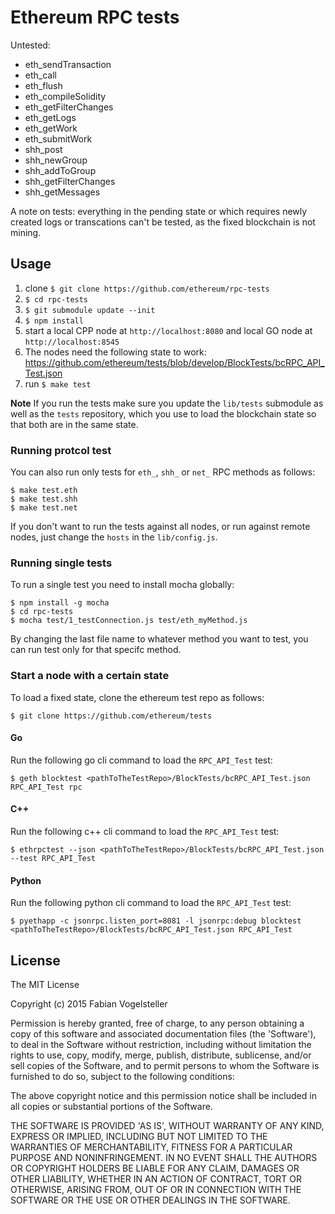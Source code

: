 # Ethereum RPC tests


Untested:

- eth_sendTransaction
- eth_call
- eth_flush
- eth_compileSolidity
- eth_getFilterChanges
- eth_getLogs
- eth_getWork
- eth_submitWork
- shh_post
- shh_newGroup
- shh_addToGroup
- shh_getFilterChanges
- shh_getMessages

A note on tests: everything in the pending state or which requires newly created logs or transcations can't be tested, as the fixed blockchain is not mining.


## Usage

1. clone `$ git clone https://github.com/ethereum/rpc-tests`
2. `$ cd rpc-tests`
3. `$ git submodule update --init`
4. `$ npm install`
5. start a local CPP node at `http://localhost:8080` and local GO node at `http://localhost:8545`
6. The nodes need the following state to work: https://github.com/ethereum/tests/blob/develop/BlockTests/bcRPC_API_Test.json
7. run `$ make test`

**Note** If you run the tests make sure you update the `lib/tests` submodule as well as the `tests` repository, which you use to load the blockchain state so that both are in the same state.

### Running protcol test

You can also run only tests for `eth_`, `shh_` or `net_` RPC methods as follows:

    $ make test.eth
    $ make test.shh
    $ make test.net

If you don't want to run the tests against all nodes, or run against remote nodes, just change the `hosts` in the `lib/config.js`.

### Running single tests

To run a single test you need to install mocha globally:

    $ npm install -g mocha
    $ cd rpc-tests
    $ mocha test/1_testConnection.js test/eth_myMethod.js

By changing the last file name to whatever method you want to test, you can run test only for that specifc method.

### Start a node with a certain state

To load a fixed state, clone the ethereum test repo as follows:

    $ git clone https://github.com/ethereum/tests

#### Go

Run the following go cli command to load the `RPC_API_Test` test:

    $ geth blocktest <pathToTheTestRepo>/BlockTests/bcRPC_API_Test.json RPC_API_Test rpc

#### C++


Run the following c++ cli command to load the `RPC_API_Test` test:

    $ ethrpctest --json <pathToTheTestRepo>/BlockTests/bcRPC_API_Test.json --test RPC_API_Test

#### Python

Run the following python cli command to load the `RPC_API_Test` test:

    $ pyethapp -c jsonrpc.listen_port=8081 -l jsonrpc:debug blocktest <pathToTheTestRepo>/BlockTests/bcRPC_API_Test.json RPC_API_Test

## License

The MIT License

Copyright (c) 2015 Fabian Vogelsteller

Permission is hereby granted, free of charge, to any person obtaining
a copy of this software and associated documentation files (the
'Software'), to deal in the Software without restriction, including
without limitation the rights to use, copy, modify, merge, publish,
distribute, sublicense, and/or sell copies of the Software, and to
permit persons to whom the Software is furnished to do so, subject to
the following conditions:

The above copyright notice and this permission notice shall be
included in all copies or substantial portions of the Software.

THE SOFTWARE IS PROVIDED 'AS IS', WITHOUT WARRANTY OF ANY KIND,
EXPRESS OR IMPLIED, INCLUDING BUT NOT LIMITED TO THE WARRANTIES OF
MERCHANTABILITY, FITNESS FOR A PARTICULAR PURPOSE AND NONINFRINGEMENT.
IN NO EVENT SHALL THE AUTHORS OR COPYRIGHT HOLDERS BE LIABLE FOR ANY
CLAIM, DAMAGES OR OTHER LIABILITY, WHETHER IN AN ACTION OF CONTRACT,
TORT OR OTHERWISE, ARISING FROM, OUT OF OR IN CONNECTION WITH THE
SOFTWARE OR THE USE OR OTHER DEALINGS IN THE SOFTWARE.

